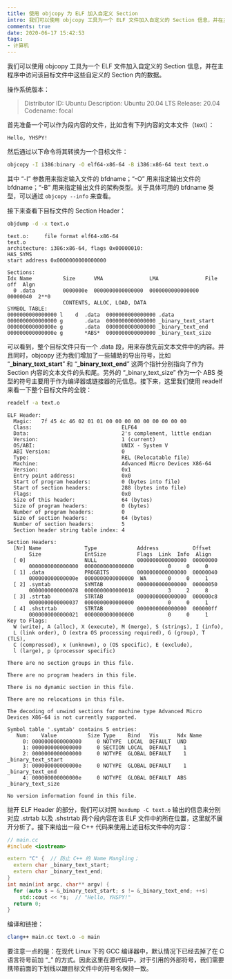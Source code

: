 ```yaml
---
title: 使用 objcopy 为 ELF 加入自定义 Section
intro: 我们可以使用 objcopy 工具为一个 ELF 文件加入自定义的 Section 信息，并在主程序中访问该目标文件中这些自定义的 Section 内的数据。
comments: true
date: 2020-06-17 15:42:53
tags:
- 计算机
---
```


我们可以使用 objcopy 工具为一个 ELF 文件加入自定义的 Section 信息，并在主程序中访问该目标文件中这些自定义的 Section 内的数据。

操作系统版本：

> Distributor ID:	Ubuntu
Description:	Ubuntu 20.04 LTS
Release:	20.04
Codename:	focal

首先准备一个可以作为段内容的文件，比如含有下列内容的文本文件（text）：

```text
Hello, YHSPY!
```

然后通过以下命令将其转换为一个目标文件：

```bash
objcopy -I i386:binary -O elf64-x86-64 -B i386:x86-64 text text.o
```

其中 “-I” 参数用来指定输入文件的 bfdname；“-O” 用来指定输出文件的 bfdname；“-B” 用来指定输出文件的架构类型。关于具体可用的 bfdname 类型，可以通过 `objcopy --info` 来查看。

接下来查看下目标文件的 Section Header：

```bash
objdump -d -x text.o
```

```text
text.o:     file format elf64-x86-64
text.o
architecture: i386:x86-64, flags 0x00000010:
HAS_SYMS
start address 0x0000000000000000

Sections:
Idx Name          Size      VMA               LMA               File off  Algn
  0 .data         0000000e  0000000000000000  0000000000000000  00000040  2**0
                  CONTENTS, ALLOC, LOAD, DATA
SYMBOL TABLE:
0000000000000000 l    d  .data	0000000000000000 .data
0000000000000000 g       .data	0000000000000000 _binary_text_start
000000000000000e g       .data	0000000000000000 _binary_text_end
000000000000000e g       *ABS*	0000000000000000 _binary_text_size
```

可以看到，整个目标文件只有一个 .data 段，用来存放先前文本文件中的内容。并且同时，objcopy 还为我们增加了一些辅助的导出符号，比如 “<b>_binary_text_start</b>” 和 “<b>_binary_text_end</b>” 这两个指针分别指向了作为 Section 内容的文本文件的头和尾。另外的 “_binary_text_size” 作为一个 ABS 类型的符号主要用于作为编译器或链接器的元信息。接下来，这里我们使用 readelf 来看一下整个目标文件的全貌：

```bash
readelf -a text.o
```

```text
ELF Header:
  Magic:   7f 45 4c 46 02 01 01 00 00 00 00 00 00 00 00 00 
  Class:                             ELF64
  Data:                              2's complement, little endian
  Version:                           1 (current)
  OS/ABI:                            UNIX - System V
  ABI Version:                       0
  Type:                              REL (Relocatable file)
  Machine:                           Advanced Micro Devices X86-64
  Version:                           0x1
  Entry point address:               0x0
  Start of program headers:          0 (bytes into file)
  Start of section headers:          288 (bytes into file)
  Flags:                             0x0
  Size of this header:               64 (bytes)
  Size of program headers:           0 (bytes)
  Number of program headers:         0
  Size of section headers:           64 (bytes)
  Number of section headers:         5
  Section header string table index: 4

Section Headers:
  [Nr] Name              Type             Address           Offset
       Size              EntSize          Flags  Link  Info  Align
  [ 0]                   NULL             0000000000000000  00000000
       0000000000000000  0000000000000000           0     0     0
  [ 1] .data             PROGBITS         0000000000000000  00000040
       000000000000000e  0000000000000000  WA       0     0     1
  [ 2] .symtab           SYMTAB           0000000000000000  00000050
       0000000000000078  0000000000000018           3     2     8
  [ 3] .strtab           STRTAB           0000000000000000  000000c8
       0000000000000037  0000000000000000           0     0     1
  [ 4] .shstrtab         STRTAB           0000000000000000  000000ff
       0000000000000021  0000000000000000           0     0     1
Key to Flags:
  W (write), A (alloc), X (execute), M (merge), S (strings), I (info),
  L (link order), O (extra OS processing required), G (group), T (TLS),
  C (compressed), x (unknown), o (OS specific), E (exclude),
  l (large), p (processor specific)

There are no section groups in this file.

There are no program headers in this file.

There is no dynamic section in this file.

There are no relocations in this file.

The decoding of unwind sections for machine type Advanced Micro Devices X86-64 is not currently supported.

Symbol table '.symtab' contains 5 entries:
   Num:    Value          Size Type    Bind   Vis      Ndx Name
     0: 0000000000000000     0 NOTYPE  LOCAL  DEFAULT  UND 
     1: 0000000000000000     0 SECTION LOCAL  DEFAULT    1 
     2: 0000000000000000     0 NOTYPE  GLOBAL DEFAULT    1 _binary_text_start
     3: 000000000000000e     0 NOTYPE  GLOBAL DEFAULT    1 _binary_text_end
     4: 000000000000000e     0 NOTYPE  GLOBAL DEFAULT  ABS _binary_text_size

No version information found in this file.
```

抛开 ELF Header 的部分，我们可以对照 `hexdump -C text.o` 输出的信息来分别对应 .strtab 以及 .shstrtab 两个段内容在该 ELF 文件中的所在位置，这里就不展开分析了。接下来给出一段 C++ 代码来使用上述目标文件中的内容：

```cpp
// main.cc
#include <iostream>

extern "C" {  // 防止 C++ 的 Name Mangling；
  extern char _binary_text_start;
  extern char _binary_text_end;
}
int main(int argc, char** argv) {
  for (auto s = &_binary_text_start; s != &_binary_text_end; ++s)
    std::cout << *s;  // "Hello, YHSPY!"
  return 0;
}
```

编译和链接：

```bash
clang++ main.cc text.o -o main
```

要注意一点的是：在现代 Linux 下的 GCC 编译器中，默认情况下已经去掉了在 C 语言符号前加 “_” 的方式。因此这里在源代码中，对于引用的外部符号，我们需要携带前面的下划线以跟目标文件中的符号名保持一致。
